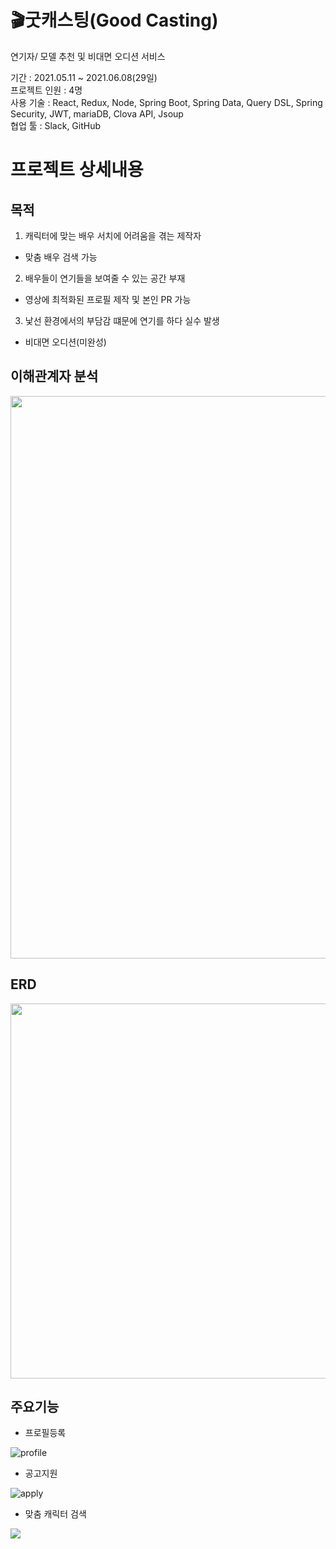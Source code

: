 # 🎬굿캐스팅(Good Casting)
연기자/ 모델 추천 및 비대면 오디션 서비스

기간 : 2021.05.11 ~ 2021.06.08(29일) <br/>
프로젝트 인원 : 4명 <br/>
사용 기술 : React, Redux, Node, Spring Boot, Spring Data, Query DSL, Spring Security, JWT, mariaDB, Clova API, Jsoup <br/>
협업 툴 : Slack, GitHub

# 프로젝트 상세내용

## 목적
1. 캐릭터에 맞는 배우 서치에 어려움을 겪는 제작자

 - 맞춤 배우 검색 가능

2. 배우들이 연기들을 보여줄 수 있는 공간 부재

 - 영상에 최적화된 프로필 제작 및 본인 PR 가능

3. 낯선 환경에서의 부담감 떄문에 연기를 하다 실수 발생

 - 비대면 오디션(미완성)

## 이해관계자 분석
<img src="https://images.velog.io/images/s_keyyy/post/c71bdad0-859b-4765-951f-ab7057574649/%E1%84%8B%E1%85%B5%E1%84%92%E1%85%A2%20%E1%84%80%E1%85%AA%E1%86%AB%E1%84%80%E1%85%A8%E1%84%8C%E1%85%A1.jpg" width="900">

## ERD
<img src="https://images.velog.io/images/s_keyyy/post/a46d07e1-70b0-4c5f-a89e-0f0f3433e429/ERD.jpg" width="600">

## 주요기능

- 프로필등록 <br/>

![profile](https://images.velog.io/images/s_keyyy/post/0b7fae7b-0eeb-44bf-9778-0fce41df78f2/profile.gif)

- 공고지원 <br/>

![apply](https://images.velog.io/images/s_keyyy/post/5ddd67f0-03d3-466c-b31e-69fef45765e7/apply.gif)

- 맞춤 캐릭터 검색 <br/>

![](https://images.velog.io/images/s_keyyy/post/c0e1a350-0fc1-4d45-88b9-84152c186f2b/search.gif)


